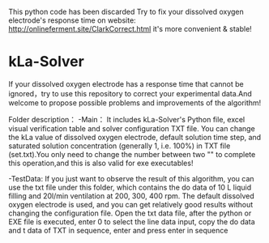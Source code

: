 This python code has been discarded
Try to fix your dissolved oxygen electrode's response time on website:
http://onlineferment.site/ClarkCorrect.html
it's more convenient & stable!





# kLa-Solver
  If your dissolved oxygen electrode has a response time that cannot be ignored，try to use this repository to correct your experimental data.And welcome to propose possible problems and improvements of the algorithm!

Folder description：
-Main：
  It includes kLa-Solver's Python file, excel visual verification table and solver configuration TXT file.
  You can change the kLa value of dissolved oxygen electrode, default solution time step, and saturated solution concentration (generally 1, i.e. 100%) in TXT file (set.txt).You only need to change the number between two "<text>" to complete this operation,and this is also valid for exe executables!
  
-TestData:
  If you just want to observe the result of this algorithm, you can use the txt file under this folder, which contains the do data of 10 L liquid filling and 20l/min ventilation at 200, 300, 400 rpm. The default dissolved oxygen electrode is used, and you can get relatively good results without changing the configuration file.
  Open the txt data file, after the python or EXE file is executed, enter 0 to select the line data input, copy the do data and t data of TXT in sequence, enter and press enter in sequence
